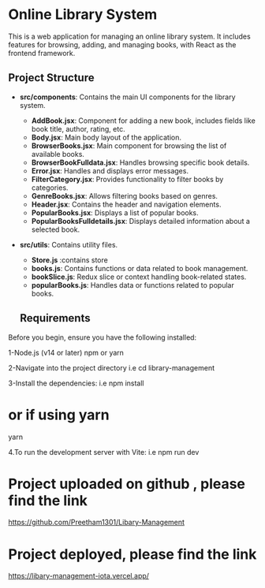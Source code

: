 # Online Library System

This is a web application for managing an online library system. It includes features for browsing, adding, and managing books, with React as the frontend framework.

## Project Structure

- **src/components**: Contains the main UI components for the library system.

  - **AddBook.jsx**: Component for adding a new book, includes fields like book title, author, rating, etc.
  - **Body.jsx**: Main body layout of the application.
  - **BrowserBooks.jsx**: Main component for browsing the list of available books.
  - **BrowserBookFulldata.jsx**: Handles browsing specific book details.
  - **Error.jsx**: Handles and displays error messages.
  - **FilterCategory.jsx**: Provides functionality to filter books by categories.
  - **GenreBooks.jsx**: Allows filtering books based on genres.
  - **Header.jsx**: Contains the header and navigation elements.
  - **PopularBooks.jsx**: Displays a list of popular books.
  - **PopularBooksFulldetails.jsx**: Displays detailed information about a selected book.

- **src/utils**: Contains utility files.

  - **Store.js** :contains store
  - **books.js**: Contains functions or data related to book management.
  - **bookSlice.js**: Redux slice or context handling book-related states.
  - **popularBooks.js**: Handles data or functions related to popular books.

  ## Requirements

Before you begin, ensure you have the following installed:

1-Node.js (v14 or later)
npm or yarn

2-Navigate into the project directory i.e cd library-management

3-Install the dependencies: i.e npm install

# or if using yarn

yarn

4.To run the development server with Vite: i.e npm run dev

# Project uploaded on github , please find the link

https://github.com/Preetham1301/Libary-Management

# Project deployed, please find the link

https://libary-management-iota.vercel.app/
